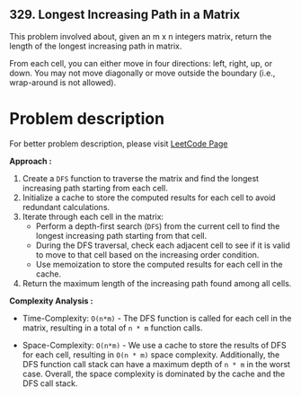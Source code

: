 ## 329. Longest Increasing Path in a Matrix

This problem involved about, given an m x n integers matrix, return the length of the longest increasing path in matrix.<br/>

From each cell, you can either move in four directions: left, right, up, or down. You may not move diagonally or move outside the boundary (i.e., wrap-around is not allowed).

# Problem description

For better problem description, please visit [LeetCode Page](https://leetcode.com/problems/longest-increasing-path-in-a-matrix/description/)

**Approach :**<br/>

1. Create a `DFS` function to traverse the matrix and find the longest increasing path starting from each cell.
2. Initialize a cache to store the computed results for each cell to avoid redundant calculations.
3. Iterate through each cell in the matrix:
    - Perform a depth-first search (`DFS`) from the current cell to find the longest increasing path starting from that cell.
    - During the DFS traversal, check each adjacent cell to see if it is valid to move to that cell based on the increasing order condition.
    - Use memoization to store the computed results for each cell in the cache.
4. Return the maximum length of the increasing path found among all cells.

**Complexity Analysis :**<br/>

-   Time-Complexity: `O(n*m)` - The DFS function is called for each cell in the matrix, resulting in a total of `n * m` function calls.

-   Space-Complexity: `O(n*m)` - We use a cache to store the results of DFS for each cell, resulting in `O(n * m)` space complexity. Additionally, the DFS function call stack can have a maximum depth of `n * m` in the worst case. Overall, the space complexity is dominated by the cache and the DFS call stack.
